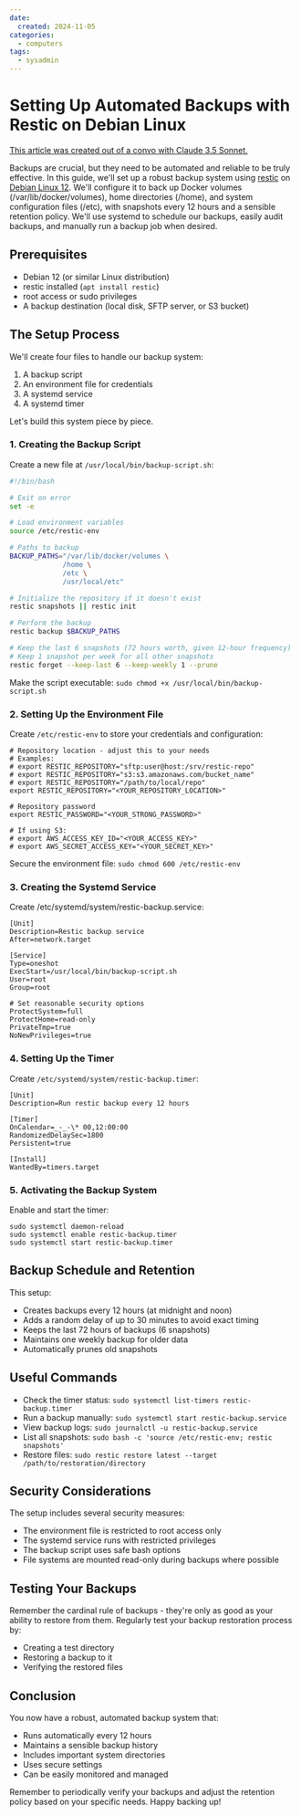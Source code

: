 ```yaml
---
date:
  created: 2024-11-05
categories:
  - computers
tags:
  - sysadmin
---
```


# Setting Up Automated Backups with Restic on Debian Linux

[This article was created out of a convo with Claude 3.5 Sonnet.](https://chat.p4a.net/share/I1qk40xJNgzt7bRMQX62g)

Backups are crucial, but they need to be automated and reliable to be truly effective. In this guide, we'll set up a robust backup system using [restic](https://restic.net/) on [Debian Linux 12](https://www.debian.org/). We'll configure it to back up Docker volumes (/var/lib/docker/volumes), home directories (/home), and system configuration files (/etc), with snapshots every 12 hours and a sensible retention policy. We'll use systemd to schedule our backups, easily audit backups, and manually run a backup job when desired.

## Prerequisites

- Debian 12 (or similar Linux distribution)
- restic installed (`apt install restic`)
- root access or sudo privileges
- A backup destination (local disk, SFTP server, or S3 bucket)

## The Setup Process

We'll create four files to handle our backup system:

1. A backup script
2. An environment file for credentials
3. A systemd service
4. A systemd timer

Let's build this system piece by piece.

### 1. Creating the Backup Script

Create a new file at `/usr/local/bin/backup-script.sh`:

```bash
#!/bin/bash

# Exit on error
set -e

# Load environment variables
source /etc/restic-env

# Paths to backup
BACKUP_PATHS="/var/lib/docker/volumes \
             /home \
             /etc \
             /usr/local/etc"

# Initialize the repository if it doesn't exist
restic snapshots || restic init

# Perform the backup
restic backup $BACKUP_PATHS

# Keep the last 6 snapshots (72 hours worth, given 12-hour frequency)
# Keep 1 snapshot per week for all other snapshots
restic forget --keep-last 6 --keep-weekly 1 --prune
```

Make the script executable: `sudo chmod +x /usr/local/bin/backup-script.sh`

### 2. Setting Up the Environment File

Create `/etc/restic-env` to store your credentials and configuration:

```
# Repository location - adjust this to your needs
# Examples:
# export RESTIC_REPOSITORY="sftp:user@host:/srv/restic-repo"
# export RESTIC_REPOSITORY="s3:s3.amazonaws.com/bucket_name"
# export RESTIC_REPOSITORY="/path/to/local/repo"
export RESTIC_REPOSITORY="<YOUR_REPOSITORY_LOCATION>"

# Repository password
export RESTIC_PASSWORD="<YOUR_STRONG_PASSWORD>"

# If using S3:
# export AWS_ACCESS_KEY_ID="<YOUR_ACCESS_KEY>"
# export AWS_SECRET_ACCESS_KEY="<YOUR_SECRET_KEY>"
```

Secure the environment file: `sudo chmod 600 /etc/restic-env`

### 3. Creating the Systemd Service

Create /etc/systemd/system/restic-backup.service:

```
[Unit]
Description=Restic backup service
After=network.target

[Service]
Type=oneshot
ExecStart=/usr/local/bin/backup-script.sh
User=root
Group=root

# Set reasonable security options
ProtectSystem=full
ProtectHome=read-only
PrivateTmp=true
NoNewPrivileges=true
```

### 4. Setting Up the Timer

Create `/etc/systemd/system/restic-backup.timer`:

```
[Unit]
Description=Run restic backup every 12 hours

[Timer]
OnCalendar=_-_-\* 00,12:00:00
RandomizedDelaySec=1800
Persistent=true

[Install]
WantedBy=timers.target
```

### 5. Activating the Backup System

Enable and start the timer:

```
sudo systemctl daemon-reload
sudo systemctl enable restic-backup.timer
sudo systemctl start restic-backup.timer
```

## Backup Schedule and Retention

This setup:

- Creates backups every 12 hours (at midnight and noon)
- Adds a random delay of up to 30 minutes to avoid exact timing
- Keeps the last 72 hours of backups (6 snapshots)
- Maintains one weekly backup for older data
- Automatically prunes old snapshots

## Useful Commands

- Check the timer status: `sudo systemctl list-timers restic-backup.timer`
- Run a backup manually: `sudo systemctl start restic-backup.service`
- View backup logs: `sudo journalctl -u restic-backup.service`
- List all snapshots: `sudo bash -c 'source /etc/restic-env; restic snapshots' `
- Restore files: `sudo restic restore latest --target /path/to/restoration/directory`

## Security Considerations

The setup includes several security measures:

- The environment file is restricted to root access only
- The systemd service runs with restricted privileges
- The backup script uses safe bash options
- File systems are mounted read-only during backups where possible

## Testing Your Backups

Remember the cardinal rule of backups - they're only as good as your ability to restore from them. Regularly test your backup restoration process by:

- Creating a test directory
- Restoring a backup to it
- Verifying the restored files

## Conclusion

You now have a robust, automated backup system that:

- Runs automatically every 12 hours
- Maintains a sensible backup history
- Includes important system directories
- Uses secure settings
- Can be easily monitored and managed

Remember to periodically verify your backups and adjust the retention policy based on your specific needs. Happy backing up!
